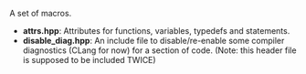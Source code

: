 A set of macros.

* **attrs.hpp**: Attributes for functions, variables, typedefs and statements.
* **disable_diag.hpp**: An include file to disable/re-enable some compiler diagnostics (CLang for now) for a section of code. (Note: this header file is supposed to be included TWICE)

